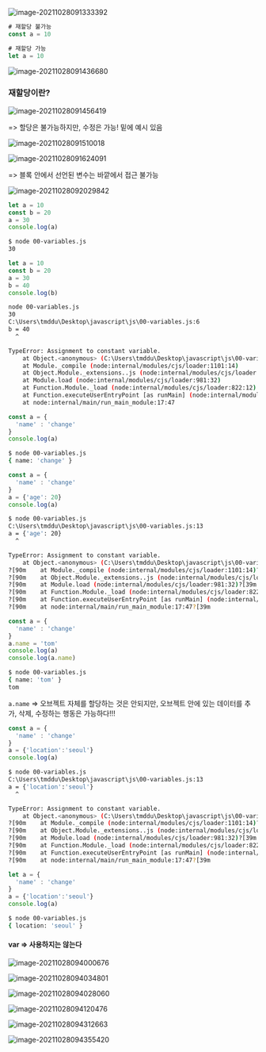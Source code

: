 ![image-20211028091333392](photo/image-20211028091333392.png)

```javascript
# 재할당 불가능
const a = 10

# 재할당 가능
let a = 10
```

![image-20211028091436680](photo/image-20211028091436680.png)

### 재할당이란?

![image-20211028091456419](photo/image-20211028091456419.png)

=> 할당은 불가능하지만, 수정은 가능! 밑에 예시 있음

![image-20211028091510018](photo/image-20211028091510018.png)





![image-20211028091624091](photo/image-20211028091624091.png)

=> 블록 안에서 선언된 변수는 바깥에서 접근 불가능

![image-20211028092029842](photo/image-20211028092029842.png)

```javascript
let a = 10
const b = 20
a = 30
console.log(a)
```

```bash
$ node 00-variables.js 
30
```



```javascript
let a = 10
const b = 20
a = 30
b = 40
console.log(b)
```

```bash
node 00-variables.js 
30
C:\Users\tmddu\Desktop\javascript\js\00-variables.js:6
b = 40
  ^

TypeError: Assignment to constant variable.
    at Object.<anonymous> (C:\Users\tmddu\Desktop\javascript\js\00-variables.js:6:3)
    at Module._compile (node:internal/modules/cjs/loader:1101:14)
    at Object.Module._extensions..js (node:internal/modules/cjs/loader:1153:10)
    at Module.load (node:internal/modules/cjs/loader:981:32)
    at Function.Module._load (node:internal/modules/cjs/loader:822:12)
    at Function.executeUserEntryPoint [as runMain] (node:internal/modules/run_main:81:12)
    at node:internal/main/run_main_module:17:47
```



```javascript
const a = {
  'name' : 'change'
}
console.log(a)
```

```bash
$ node 00-variables.js 
{ name: 'change' }
```



```javascript
const a = {
  'name' : 'change'
}
a = {'age': 20}
console.log(a)
```

```bash
$ node 00-variables.js 
C:\Users\tmddu\Desktop\javascript\js\00-variables.js:13
a = {'age': 20}
  ^

TypeError: Assignment to constant variable.
    at Object.<anonymous> (C:\Users\tmddu\Desktop\javascript\js\00-variables.js:13:3)
?[90m    at Module._compile (node:internal/modules/cjs/loader:1101:14)?[39m
?[90m    at Object.Module._extensions..js (node:internal/modules/cjs/loader:1153:10)?[39m
?[90m    at Module.load (node:internal/modules/cjs/loader:981:32)?[39m
?[90m    at Function.Module._load (node:internal/modules/cjs/loader:822:12)?[39m
?[90m    at Function.executeUserEntryPoint [as runMain] (node:internal/modules/run_main:81:12)?[39m
?[90m    at node:internal/main/run_main_module:17:47?[39m
```



```javascript
const a = {
  'name' : 'change'
}
a.name = 'tom'
console.log(a)
console.log(a.name)
```

```bash
$ node 00-variables.js 
{ name: 'tom' }
tom
```

`a.name` => 오브젝트 자체를 할당하는 것은 안되지만, 오브젝트 안에 있는 데이터를 추가, 삭제, 수정하는 행동은 가능하다!!!



```javascript
const a = {
  'name' : 'change'
}
a = {'location':'seoul'}
console.log(a)
```

```bash
$ node 00-variables.js 
C:\Users\tmddu\Desktop\javascript\js\00-variables.js:13
a = {'location':'seoul'}
  ^

TypeError: Assignment to constant variable.
    at Object.<anonymous> (C:\Users\tmddu\Desktop\javascript\js\00-variables.js:13:3)
?[90m    at Module._compile (node:internal/modules/cjs/loader:1101:14)?[39m
?[90m    at Object.Module._extensions..js (node:internal/modules/cjs/loader:1153:10)?[39m
?[90m    at Module.load (node:internal/modules/cjs/loader:981:32)?[39m
?[90m    at Function.Module._load (node:internal/modules/cjs/loader:822:12)?[39m
?[90m    at Function.executeUserEntryPoint [as runMain] (node:internal/modules/run_main:81:12)?[39m
?[90m    at node:internal/main/run_main_module:17:47?[39m
```



```javascript
let a = {
  'name' : 'change'
}
a = {'location':'seoul'}
console.log(a)
```

```bash
$ node 00-variables.js 
{ location: 'seoul' }
```







#### var => 사용하지는 않는다

![image-20211028094000676](photo/image-20211028094000676.png)

![image-20211028094034801](photo/image-20211028094034801.png)

![image-20211028094028060](photo/image-20211028094028060.png)

![image-20211028094120476](photo/image-20211028094120476.png)



![image-20211028094312663](photo/image-20211028094312663.png)

![image-20211028094355420](photo/image-20211028094355420.png)

